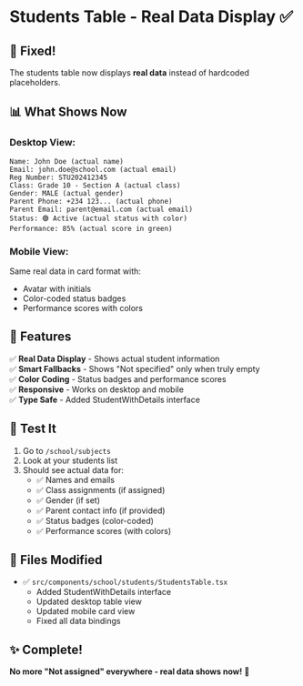 # Students Table - Real Data Display ✅

## 🎯 Fixed!

The students table now displays **real data** instead of hardcoded placeholders.

## 📊 What Shows Now

### Desktop View:
```
Name: John Doe (actual name)
Email: john.doe@school.com (actual email)
Reg Number: STU202412345
Class: Grade 10 - Section A (actual class)
Gender: MALE (actual gender)
Parent Phone: +234 123... (actual phone)
Parent Email: parent@email.com (actual email)
Status: 🟢 Active (actual status with color)
Performance: 85% (actual score in green)
```

### Mobile View:
Same real data in card format with:
- Avatar with initials
- Color-coded status badges
- Performance scores with colors

## 🎨 Features

✅ **Real Data Display** - Shows actual student information  
✅ **Smart Fallbacks** - Shows "Not specified" only when truly empty  
✅ **Color Coding** - Status badges and performance scores  
✅ **Responsive** - Works on desktop and mobile  
✅ **Type Safe** - Added StudentWithDetails interface  

## 🧪 Test It

1. Go to `/school/subjects`
2. Look at your students list
3. Should see actual data for:
   - ✅ Names and emails
   - ✅ Class assignments (if assigned)
   - ✅ Gender (if set)
   - ✅ Parent contact info (if provided)
   - ✅ Status badges (color-coded)
   - ✅ Performance scores (with colors)

## 📝 Files Modified

- ✅ `src/components/school/students/StudentsTable.tsx`
  - Added StudentWithDetails interface
  - Updated desktop table view
  - Updated mobile card view
  - Fixed all data bindings

## ✨ Complete!

**No more "Not assigned" everywhere - real data shows now!** 🎉

